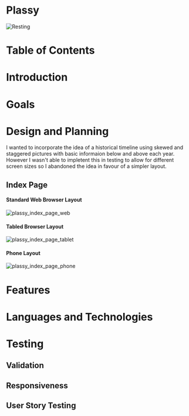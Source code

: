 
# Plassy

![Resting](https://user-images.githubusercontent.com/119498357/210387045-ed479913-868b-4227-a79b-8cfa9e5bb919.jpg)

# Table of Contents

# Introduction

# Goals

# Design and Planning

I wanted to incorporate the idea of a historical timeline using skewed and staggered pictures with basic informaion below and above each year. However I wasn't able to impletent this in testing to allow for different screen sizes so I abandoned the idea in favour of a simpler layout.

## Index Page


  #### Standard Web Browser Layout
  ![plassy_index_page_web](https://user-images.githubusercontent.com/119498357/210420095-833ebeb9-c714-4163-bbf3-fca50a9c0eba.png)


  #### Tabled Browser Layout
  ![plassy_index_page_tablet](https://user-images.githubusercontent.com/119498357/210420108-c429204c-6158-4b31-a5ef-d50ecf3e6a87.png)


  #### Phone Layout
  ![plassy_index_page_phone](https://user-images.githubusercontent.com/119498357/210420122-93fca391-939e-47d2-b744-844a99913c3b.png)




# Features

# Languages and Technologies


# Testing

## Validation

## Responsiveness

## User Story Testing


